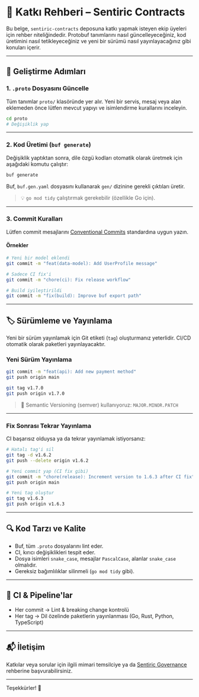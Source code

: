 # 🤝 Katkı Rehberi – Sentiric Contracts

Bu belge, `sentiric-contracts` deposuna katkı yapmak isteyen ekip üyeleri için rehber niteliğindedir. Protobuf tanımlarını nasıl güncelleyeceğiniz, kod üretimini nasıl tetikleyeceğiniz ve yeni bir sürümü nasıl yayınlayacağınız gibi konuları içerir.

---

## 🧱 Geliştirme Adımları

### 1. `.proto` Dosyasını Güncelle

Tüm tanımlar `proto/` klasöründe yer alır. Yeni bir servis, mesaj veya alan eklemeden önce lütfen mevcut yapıyı ve isimlendirme kurallarını inceleyin.

```bash
cd proto
# Değişiklik yap
````

---

### 2. Kod Üretimi (`buf generate`)

Değişiklik yaptıktan sonra, dile özgü kodları otomatik olarak üretmek için aşağıdaki komutu çalıştır:

```bash
buf generate
```

Buf, `buf.gen.yaml` dosyasını kullanarak `gen/` dizinine gerekli çıktıları üretir.

> 💡 `go mod tidy` çalıştırmak gerekebilir (özellikle Go için).

---

### 3. Commit Kuralları

Lütfen commit mesajlarını [Conventional Commits](https://www.conventionalcommits.org/en/v1.0.0/) standardına uygun yazın.

#### Örnekler

```bash
# Yeni bir model eklendi
git commit -m "feat(data-model): Add UserProfile message"

# Sadece CI fix'i
git commit -m "chore(ci): Fix release workflow"

# Build iyileştirildi
git commit -m "fix(build): Improve buf export path"
```

---

## 🏷️ Sürümleme ve Yayınlama

Yeni bir sürüm yayınlamak için Git etiketi (`tag`) oluşturmanız yeterlidir. CI/CD otomatik olarak paketleri yayınlayacaktır.

### Yeni Sürüm Yayınlama

```bash
git commit -m "feat(api): Add new payment method"
git push origin main

git tag v1.7.0
git push origin v1.7.0
```

> 🎯 Semantic Versioning (semver) kullanıyoruz: `MAJOR.MINOR.PATCH`

---

### Fix Sonrası Tekrar Yayınlama

CI başarısız olduysa ya da tekrar yayınlamak istiyorsanız:

```bash
# Hatalı tag'i sil
git tag -d v1.6.2
git push --delete origin v1.6.2

# Yeni commit yap (CI fix gibi)
git commit -m "chore(release): Increment version to 1.6.3 after CI fix"
git push origin main

# Yeni tag oluştur
git tag v1.6.3
git push origin v1.6.3
```

---

## 🔍 Kod Tarzı ve Kalite

* Buf, tüm `.proto` dosyalarını lint eder.
* CI, kırıcı değişiklikleri tespit eder.
* Dosya isimleri `snake_case`, mesajlar `PascalCase`, alanlar `snake_case` olmalıdır.
* Gereksiz bağımlılıklar silinmeli (`go mod tidy` gibi).

---

## 🧪 CI & Pipeline'lar

* Her commit → Lint & breaking change kontrolü
* Her tag → Dil özelinde paketlerin yayınlanması (Go, Rust, Python, TypeScript)

---

## 📬 İletişim

Katkılar veya sorular için ilgili mimari temsilciye ya da [Sentiric Governance](https://github.com/sentiric/sentiric-governance) rehberine başvurabilirsiniz.

---

Teşekkürler! 🙌

```